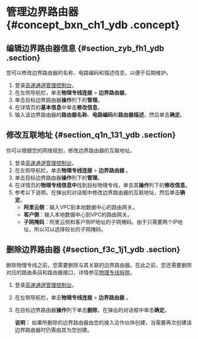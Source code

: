 # 管理边界路由器 {#concept_bxn_ch1_ydb .concept}

## 编辑边界路由器信息 {#section_zyb_fh1_ydb .section}

您可以修改边界路由器的名称、电路编码和描述信息，以便于后期维护。

1.  登录[高速通道管理控制台](https://vpc.console.aliyun.com/expressConnect#/connection/cn-hangzhou/list)。
2.  在左侧导航栏，单击**物理专线连接** \> **边界路由器**。
3.  单击目标边界路由器**操作**列下的**管理**。
4.  在详情页的**基本信息**中单击**修改信息**。
5.  输入该边界路由器的**路由器名称**、**电路编码**和**路由器描述**，然后单击**确定**。

## 修改互联地址 {#section_q1n_131_ydb .section}

你可以根据您的网络规划，修改边界路由器的互联地址。

1.  登录[高速通道管理控制台](https://vpc.console.aliyun.com/expressConnect#/connection/cn-hangzhou/list)。
2.  在左侧导航栏，单击**物理专线连接** \> **边界路由器** 。
3.  单击目标边界路由器**操作**列下的**管理**。
4.  在详情页的**物理专线信息中**找到目标物理专线，单击其**操作**列下的**修改信息**。
5.  参考以下说明，在弹出的对话框中修改边界路由器的互联地址，然后单击**确定**。
    -   **阿里云侧**：输入VPC到本地数据中心的路由网关。
    -   **客户侧**：输入本地数据中心到VPC的路由网关。
    -   **子网掩码**：阿里云侧和客户侧IP地址的子网掩码。由于只需要两个IP地址，所以可以选择较长的子网掩码。

## 删除边界路由器 {#section_f3c_1j1_ydb .section}

删除物理专线之前，您需要删除与其关联的边界路由器。在此之前，您还需要删除对应的路由条目和路由器接口，详情参见[物理专线拆除](intl.zh-CN/用户指南/物理专线拆除.md#)。

1.  登录[高速通道管理控制台](https://vpc.console.aliyun.com/expressConnect#/connection/cn-hangzhou/list)。
2.  在左侧导航栏，单击**物理专线连接** \> **边界路由器** 。
3.  在目标边界路由器**操作**列下单击**删除**，在弹出的对话框中单击**确定**。

    **说明：** 如果所删除的边界路由器由您的接入合作伙伴创建，当需要再次创建该边界路由器时仍需由其为您创建。


